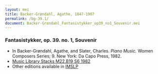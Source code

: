 ```yaml
---
layout: mei
title: Backer-Grøndahl, Agathe, 1847-1907
permalink: /bg-39.1/
document: Backer-Grondahl_Fantasistykker_op39_no1_Souvenir.mei
---
```


### Fantasistykker, op. 39. no. 1, Souvenir
- In Backer-Grøndahl, Agathe, and Slater, Charles. *Piano Music.* Women Composers Series; 9. New York: Da Capo Press, 1982.
- <a href="https://tufts-primo.hosted.exlibrisgroup.com/permalink/f/14dinuo/01TUN_ALMA2185674780003851" target="_blank">Music Library Stacks M22.B19 S6 1982</a>
- Other editions available in <a href="https://imslp.org/wiki/10_Fantasistykker%2C_Op.39_(Backer-Gr%C3%B8ndahl%2C_Agathe)" target="_blank">IMSLP</a>
